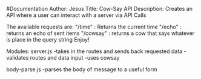 #Documentation
Author: Jesus
Title: Cow-Say API
Description: Creates an API where a user can interact with a server via API Calls

The available requests are:
 "/time" : Returns the current time
 "/echo" : returns an echo of sent items
 "/cowsay" : returns a cow that says whatever is place in the query string
  Enjoy!

  Modules:
  server.js
    -takes in the routes and sends back requested data
    -validates routes and data input
    -uses cowsay

  body-parse.js
    -parses the body of message to a useful form

